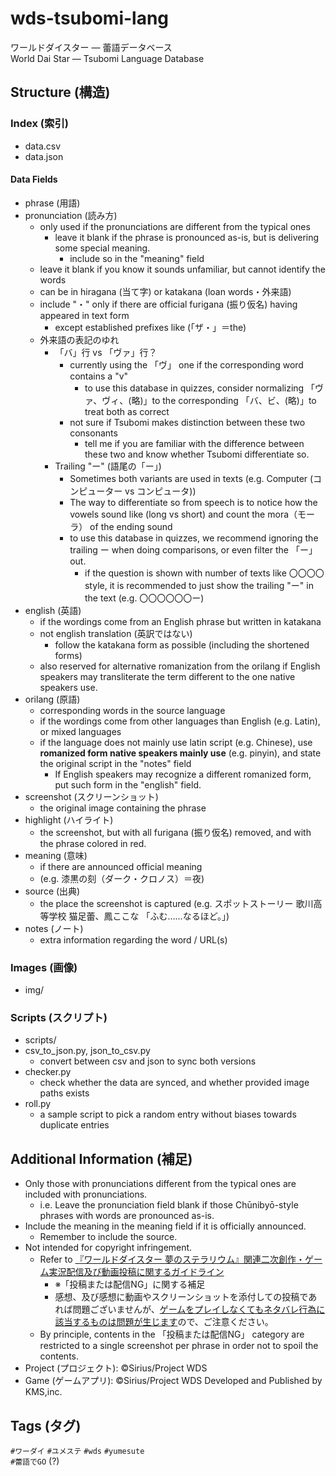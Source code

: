 # wds-tsubomi-lang
ワールドダイスター — 蕾語データベース<br>
World Dai Star — Tsubomi Language Database

## Structure (構造)
### Index (索引)
- data.csv
- data.json
#### Data Fields
- phrase (用語)
- pronunciation (読み方)
  - only used if the pronunciations are different from the typical ones
    - leave it blank if the phrase is pronounced as-is, but is delivering some special meaning.
      - include so in the "meaning" field
  - leave it blank if you know it sounds unfamiliar, but cannot identify the words
  - can be in hiragana (当て字) or katakana (loan words・外来語)
  - include "・" only if there are official furigana (振り仮名) having appeared in text form
    - except established prefixes like (「ザ・」＝the)
  - 外来語の表記のゆれ
    - 「バ」行 vs 「ヴァ」行？
      - currently using the 「ヴ」 one if the corresponding word contains a "v"
        - to use this database in quizzes, consider normalizing 「ヴァ、ヴィ、(略)」to the corresponding 「バ、ビ、(略)」to treat both as correct
      - not sure if Tsubomi makes distinction between these two consonants
        - tell me if you are familiar with the difference between these two and know whether Tsubomi differentiate so.
    - Trailing "ー" (語尾の「ー」)
      - Sometimes both variants are used in texts (e.g. Computer (コンピューター vs コンピュータ))
      - The way to differentiate so from speech is to notice how the vowels sound like (long vs short) and count the mora（モーラ） of the ending sound
      - to use this database in quizzes, we recommend ignoring the trailing ー when doing comparisons, or even filter the 「ー」 out.
        - if the question is shown with number of texts like 〇〇〇〇 style, it is recommended to just show the trailing "ー" in the text (e.g. 〇〇〇〇〇〇ー) 
- english (英語)
  - if the wordings come from an English phrase but written in katakana
  - not english translation (英訳ではない)
    - follow the katakana form as possible (including the shortened forms)
  - also reserved for alternative romanization from the orilang if English speakers may transliterate the term different to the one native speakers use.
- orilang (原語)
  - corresponding words in the source language
  - if the wordings come from other languages than English (e.g. Latin), or mixed languages
  - if the language does not mainly use latin script (e.g. Chinese), use **romanized form native speakers mainly use** (e.g. pinyin), and state the original script in the "notes" field
    - If English speakers may recognize a different romanized form, put such form in the "english" field.
- screenshot (スクリーンショット)
  - the original image containing the phrase
- highlight (ハイライト)
  - the screenshot, but with all furigana (振り仮名) removed, and with the phrase colored in red.
- meaning (意味)
  - if there are announced official meaning
  - (e.g. 漆黒の刻（ダーク・クロノス）＝夜)
- source (出典)
  - the place the screenshot is captured (e.g. スポットストーリー 歌川高等学校 猫足蕾、鳳ここな 「ふむ……なるほど。」)
- notes (ノート)
  - extra information regarding the word / URL(s)
### Images (画像)
- img/
### Scripts (スクリプト)
- scripts/
- csv_to_json.py, json_to_csv.py
  - convert between csv and json to sync both versions
- checker.py
  - check whether the data are synced, and whether provided image paths exists
- roll.py
  - a sample script to pick a random entry without biases towards duplicate entries

## Additional Information (補足)
- Only those with pronunciations different from the typical ones are included with pronunciations.
  - i.e. Leave the pronunciation field blank if those Chūnibyō-style phrases with words are pronounced as-is.
- Include the meaning in the meaning field if it is officially announced.
  - Remember to include the source.
- Not intended for copyright infringement.
  - Refer to [『ワールドダイスター 夢のステラリウム』関連二次創作・ゲーム実況配信及び動画投稿に関するガイドライン](https://world-dai-star.com/news/1947)
    - ※「投稿または配信NG」に関する補足
    - 感想、及び感想に動画やスクリーンショットを添付しての投稿であれば問題ございませんが、<ins>ゲームをプレイしなくてもネタバレ行為に該当するものは問題が生じます</ins>ので、ご注意ください。
  - By principle, contents in the 「投稿または配信NG」 category are restricted to a single screenshot per phrase in order not to spoil the contents.
- Project (プロジェクト): ©Sirius/Project WDS
- Game (ゲームアプリ): ©Sirius/Project WDS Developed and Published by KMS,inc.

## Tags (タグ)
`#ワーダイ` `#ユメステ` `#wds` `#yumesute`<br>
`#蕾語でGO` (?)
